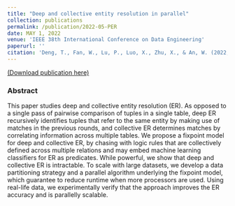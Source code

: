 ```yaml
---
title: "Deep and collective entity resolution in parallel"
collection: publications
permalink: /publication/2022-05-PER
date: MAY 1, 2022
venue: 'IEEE 38th International Conference on Data Engineering'
paperurl: ''
citation: 'Deng, T., Fan, W., Lu, P., Luo, X., Zhu, X., & An, W. (2022, May). Deep and collective entity resolution in parallel. In 2022 IEEE 38th International Conference on Data Engineering (ICDE) (pp. 2060-2072). IEEE.'
---
```

[(Download publication here)](https://drive.google.com/file/d/1PpBGov7mavn_xqb21zU7Quo3NnZX78i1/view)

### Abstract

This paper studies deep and collective entity resolution (ER). As opposed to a single pass of pairwise comparison of tuples in a single table, deep ER recursively identifies tuples that refer to the same entity by making use of matches in the previous rounds, and collective ER determines matches by correlating information across multiple tables. We propose a fixpoint model for deep and collective ER, by chasing with logic rules that are collectively defined across multiple relations and may embed machine learning classifiers for ER as predicates. While powerful, we show that deep and collective ER is intractable. To scale with large datasets, we develop a data partitioning strategy and a parallel algorithm underlying the fixpoint model, which guarantee to reduce runtime when more processors are used. Using real-life data, we experimentally verify that the approach improves the ER accuracy and is parallelly scalable.